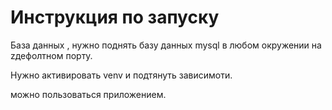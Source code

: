 # Инструкция по запуску

База данных , нужно поднять базу данных mysql в любом окружении на zдефолтном порту.

Нужно активировать venv и подтянуть зависимоти.

можно пользоваться приложением.